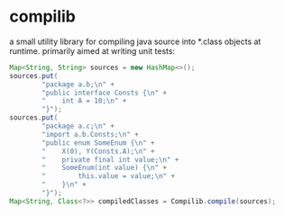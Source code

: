 # compilib
a small utility library for compiling java source into *.class objects at runtime. primarily aimed at writing unit tests:
```java
Map<String, String> sources = new HashMap<>();
sources.put(
        "package a.b;\n" +
        "public interface Consts {\n" +
        "    int A = 10;\n" +
        "}");
sources.put(
        "package a.c;\n" +
        "import a.b.Consts;\n" +
        "public enum SomeEnum {\n" +
        "    X(0), Y(Consts.A);\n" +
        "    private final int value;\n" +
        "    SomeEnum(int value) {\n" +
        "        this.value = value;\n" +
        "    }\n" +
        "}");
Map<String, Class<?>> compiledClasses = Compilib.compile(sources);
```
